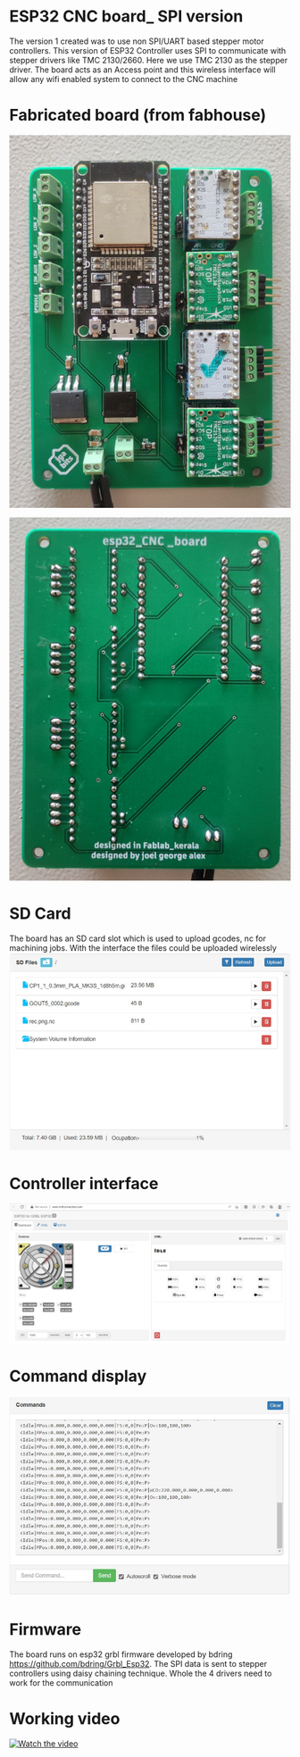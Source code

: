 # ESP32 CNC board_ SPI version
The version 1 created was to use non SPI/UART based stepper motor controllers. This version of ESP32 Controller uses SPI to communicate with stepper drivers like TMC 2130/2660. Here we use TMC 2130 as the stepper driver. The board acts as an Access point and this wireless interface will allow any wifi enabled system to connect to the CNC machine



# Fabricated board (from fabhouse)

![Alt text](/images/espsp1.jpg "Optional title")



![Alt text](/images/espspi2.jpg "Optional title")

# SD Card

The board has an SD card slot which is used to upload gcodes, nc for machining jobs. With the interface the files could be uploaded wirelessly
![Alt text](/images/espspi5.jpg "Optional title")

# Controller interface

![Alt text](/images/espspi4.jpg "Optional title")

# Command display

![Alt text](/images/espspi6.jpg "Optional title")

# Firmware
The board runs on esp32 grbl firmware developed by bdring https://github.com/bdring/Grbl_Esp32.
The SPI data is sent to stepper controllers using daisy chaining technique. Whole the 4 drivers need to work for the communication


# Working video

[![Watch the video](https://i9.ytimg.com/vi/RcfOEs45tHI/mq2.jpg?sqp=CNyI6pYG&rs=AOn4CLDFn4ce-WG60K_OdgS9JY6009HTXA)](https://youtu.be/RcfOEs45tHI)

